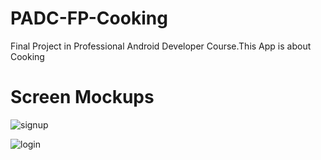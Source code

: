 # PADC-FP-Cooking
Final Project in Professional Android Developer Course.This App is about Cooking

# Screen Mockups
![signup](https://cloud.githubusercontent.com/assets/13495028/18230128/fd7a0f2a-72b7-11e6-86ff-2f87f1caae3d.png)

![login](https://cloud.githubusercontent.com/assets/13495028/18230136/12b1af6a-72b8-11e6-9052-72f1505c02bc.png)

